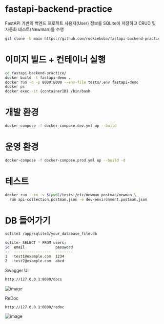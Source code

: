 # fastapi-backend-practice
FastAPI 기반의 백엔드 프로젝트
사용자(User) 정보를 SQLite에 저장하고 
CRUD 및 자동화 테스트(Newman)를 수행

```bash
git clone -b main https://github.com/rookieboba/fastapi-backend-practice/
```

# 이미지 빌드 + 컨테이너 실행
```bash
cd fastapi-backend-practice/
docker build -t fastapi-demo .
docker run -d -p 8000:8000 --env-file tests/.env fastapi-demo
docker ps
docker exec -it {containerID} /bin/bash
```

# 개발 환경
```bash
docker-compose -f docker-compose.dev.yml up --build
```

# 운영 환경
```bash
docker-compose -f docker-compose.prod.yml up --build -d
```


# 테스트
```bash
docker run --rm -v $(pwd)/tests:/etc/newman postman/newman \
  run api-collection.postman.json -e dev-environment.postman.json
```

# DB 들어가기
```bash
sqlite3 /app/sqlite3/your_database_file.db

sqlite> SELECT * FROM users;
id  email              password
--  -----------------  --------
1   test1@example.com  1234    
2   test2@example.com  abcd    
```

Swagger UI

```bash
http://127.0.0.1:8000/docs
```

![image](https://github.com/user-attachments/assets/310be3a7-d31b-4f5b-b035-0e4fff50a16f)



ReDoc

```bash
http://127.0.0.1:8000/redoc
```

![image](https://github.com/user-attachments/assets/ea6ed652-64a7-425c-ba4f-9a4eadc6409a)
